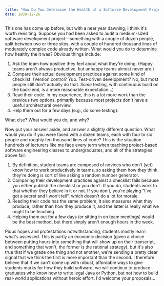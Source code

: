 ```yaml
---
title: "How Do You Determine the Health of a Software Development Project?"
date: 2008-12-26
---
```

This one has come up before, but with a near year dawning, I think it's worth revisiting.  Suppose you had been asked to audit a medium-sized software development project—something with a couple of dozen people, split between two or three sites, with a couple of hundred thousand lines of moderately complex code already written.  What would you do to determine how healthy the it was? Obvious things include:
<ol>
  <li>Ask the team how positive they feel about what they're doing. (Happy teams aren't always productive, but unhappy teams almost never are.)</li>
  <li>Compare their actual development practices against some kind of checklist.  (Version control? Yup.  Test-driven development?  No, but most people still don't actually do that.  <em>Some</em> testing, with continuous build on the back-end, is a more reasonable expectation…)</li>
  <li>Read their code.  In my experience, this is a lot more work than the previous two options, primarily because most projects don't have a useful architectural overview.</li>
  <li>Help them out for a few days (e.g., do some testing).</li>
</ol>
What else? What would you do, and why?

Now put your answer aside, and answer a slightly different question. What would you do if you were faced with a dozen teams, each with four to six people and roughly ten thousand lines of code?  This is the situation hundreds of lecturers like me face every term when teaching project-based software engineering classes to undergraduates, and all of the strategies above fail:
<ol>
  <li>By definition, student teams are composed of novices who don't (yet) know how to work productively in teams, so asking them how they think they're doing is sort of like asking a random number generator.</li>
  <li>Comparing their development practices against a checklist fails because you either publish the checklist or you don't. If you do, students work to that whether they believe in it or not. If you don't, you're playing "I've got a secret and I won't tell", which doesn't do a lot for morale.</li>
  <li>Reading their code has the same problem; it also measures what they produce, rather than how they produce it, and the latter is really what we ought to be teaching.</li>
  <li>Helping them out for a few days (or sitting in on team meetings) would be the best method, but there simply aren't enough hours in the week.</li>
</ol>
Pious hopes and protestations notwithstanding, students mostly learn what's assessed.  This is partly an economic decision (given a choice between putting hours into something that will show up on their transcript, and something that won't, the former is the rational strategy), but it's also true that if we grade one thing and not another, we're sending a pretty clear signal that we think the first is more important than the second. I therefore believe that if we can't come up with robust, affordable ways to give students marks for how they build software, we will continue to produce graduates who know how to write legal Java or Python, but not how to build real-world applications without heroic effort. I'd welcome your proposals…
